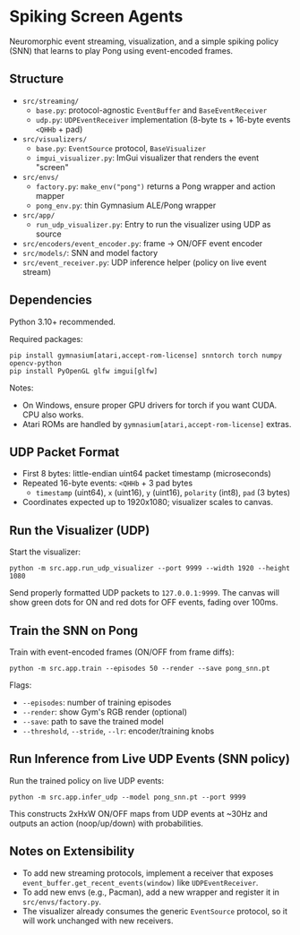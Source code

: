 # Spiking Screen Agents

Neuromorphic event streaming, visualization, and a simple spiking policy (SNN) that learns to play Pong using event-encoded frames.

## Structure

- `src/streaming/`
  - `base.py`: protocol-agnostic `EventBuffer` and `BaseEventReceiver`
  - `udp.py`: `UDPEventReceiver` implementation (8-byte ts + 16-byte events `<QHHb` + pad)
- `src/visualizers/`
  - `base.py`: `EventSource` protocol, `BaseVisualizer`
  - `imgui_visualizer.py`: ImGui visualizer that renders the event "screen"
- `src/envs/`
  - `factory.py`: `make_env("pong")` returns a Pong wrapper and action mapper
  - `pong_env.py`: thin Gymnasium ALE/Pong wrapper
- `src/app/`
  - `run_udp_visualizer.py`: Entry to run the visualizer using UDP as source
- `src/encoders/event_encoder.py`: frame -> ON/OFF event encoder
- `src/models/`: SNN and model factory
- `src/event_receiver.py`: UDP inference helper (policy on live event stream)

## Dependencies

Python 3.10+ recommended.

Required packages:

```
pip install gymnasium[atari,accept-rom-license] snntorch torch numpy opencv-python
pip install PyOpenGL glfw imgui[glfw]
```

Notes:
- On Windows, ensure proper GPU drivers for torch if you want CUDA. CPU also works.
- Atari ROMs are handled by `gymnasium[atari,accept-rom-license]` extras.

## UDP Packet Format

- First 8 bytes: little-endian uint64 packet timestamp (microseconds)
- Repeated 16-byte events: `<QHHb` + 3 pad bytes
  - `timestamp` (uint64), `x` (uint16), `y` (uint16), `polarity` (int8), `pad` (3 bytes)
- Coordinates expected up to 1920x1080; visualizer scales to canvas.

## Run the Visualizer (UDP)

Start the visualizer:

```
python -m src.app.run_udp_visualizer --port 9999 --width 1920 --height 1080
```

Send properly formatted UDP packets to `127.0.0.1:9999`. The canvas will show green dots for ON and red dots for OFF events, fading over 100ms.

## Train the SNN on Pong

Train with event-encoded frames (ON/OFF from frame diffs):

```
python -m src.app.train --episodes 50 --render --save pong_snn.pt
```

Flags:
- `--episodes`: number of training episodes
- `--render`: show Gym's RGB render (optional)
- `--save`: path to save the trained model
- `--threshold`, `--stride`, `--lr`: encoder/training knobs

## Run Inference from Live UDP Events (SNN policy)

Run the trained policy on live UDP events:

```
python -m src.app.infer_udp --model pong_snn.pt --port 9999
```

This constructs 2xHxW ON/OFF maps from UDP events at ~30Hz and outputs an action (noop/up/down) with probabilities.

## Notes on Extensibility

- To add new streaming protocols, implement a receiver that exposes `event_buffer.get_recent_events(window)` like `UDPEventReceiver`.
- To add new envs (e.g., Pacman), add a new wrapper and register it in `src/envs/factory.py`.
- The visualizer already consumes the generic `EventSource` protocol, so it will work unchanged with new receivers.

